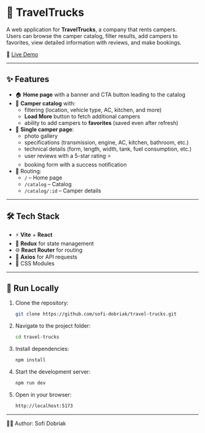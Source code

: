 # 🚐 TravelTrucks

A web application for **TravelTrucks**, a company that rents campers.  
Users can browse the camper catalog, filter results, add campers to favorites, view detailed information with reviews, and make bookings.  

🔗 [Live Demo](https://travel-trucks-eosin-iota.vercel.app/)  

---

## ✨ Features
- 🏠 **Home page** with a banner and CTA button leading to the catalog  
- 📑 **Camper catalog** with:
  - filtering (location, vehicle type, AC, kitchen, and more)  
  - **Load More** button to fetch additional campers  
  - ability to add campers to **favorites** (saved even after refresh)  
- 🚐 **Single camper page**:
  - photo gallery  
  - specifications (transmission, engine, AC, kitchen, bathroom, etc.)  
  - technical details (form, length, width, tank, fuel consumption, etc.)  
  - user reviews with a 5-star rating ⭐  
  - booking form with a success notification  
- 🔗 Routing:  
  - `/` – Home page  
  - `/catalog` – Catalog  
  - `/catalog/:id` – Camper details  

---

## 🛠️ Tech Stack
- ⚡ **Vite** + **React**  
- 🔄 **Redux** for state management  
- 🌐 **React Router** for routing  
- 📡 **Axios** for API requests  
- 🎨 CSS Modules

---

## 🚀 Run Locally

1. Clone the repository:
   ```bash
   git clone https://github.com/sofi-dobriak/travel-trucks.git
2. Navigate to the project folder:
    ```bash
    cd travel-trucks
3. Install dependencies:
    ```bash
    npm install
4. Start the development server:
    ```bash
    npm run dev

5. Open in your browser:
    ```bash
    http://localhost:5173
---

👩‍💻 Author: Sofi Dobriak